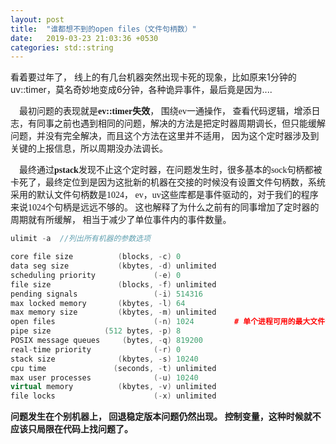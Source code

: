 ```yaml
---
layout: post
title:  "谁都想不到的open files（文件句柄数）"
date:   2019-03-23 21:03:36 +0530
categories: std::string
---
```

看着要过年了， 线上的有几台机器突然出现卡死的现象，比如原来1分钟的uv::timer，莫名奇妙地变成6分钟，各种诡异事件，最后竟是因为....

<font face="微软雅黑" >&#8195;最初问题的表现就是**ev::timer失效**， 围绕ev一通操作， 查看代码逻辑，增添日志，有同事之前也遇到相同的问题，解决的方法是把定时器周期调长，但只能缓解问题，并没有完全解决，而且这个方法在这里并不适用，
因为这个定时器涉及到关键的上报信息，所以周期没办法调长。</font>

<font face="微软雅黑" >&#8195;最终通过**pstack**发现不止这个定时器，在问题发生时，很多基本的sock句柄都被卡死了，最终定位到是因为这批新的机器在交接的时候没有设置文件句柄数，系统采用的默认文件句柄数是1024， ev，uv这些库都是事件驱动的，对于我们的程序来说1024个句柄是远远不够的。
这也解释了为什么之前有的同事增加了定时器的周期就有所缓解， 相当于减少了单位事件内的事件数量。
</font>

```c++
ulimit -a  //列出所有机器的参数选项

core file size          (blocks, -c) 0
data seg size           (kbytes, -d) unlimited
scheduling priority             (-e) 0
file size               (blocks, -f) unlimited
pending signals                 (-i) 514316
max locked memory       (kbytes, -l) 64
max memory size         (kbytes, -m) unlimited
open files                      (-n) 1024         # 单个进程可用的最大文件句柄数（系统默认1024）
pipe size            (512 bytes, -p) 8
POSIX message queues     (bytes, -q) 819200
real-time priority              (-r) 0
stack size              (kbytes, -s) 10240
cpu time               (seconds, -t) unlimited
max user processes              (-u) 10240
virtual memory          (kbytes, -v) unlimited
file locks                      (-x) unlimited

```

**问题发生在个别机器上， 回退稳定版本问题仍然出现。 控制变量，这种时候就不应该只局限在代码上找问题了。**
